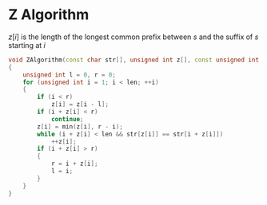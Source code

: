 # Z Algorithm

$z[i]$ is the length of the longest common prefix between $s$ and the
suffix of $s$ starting at $i$

``` cpp
void ZAlgorithm(const char str[], unsigned int z[], const unsigned int len)
{
    unsigned int l = 0, r = 0;
    for (unsigned int i = 1; i < len; ++i)
    {
        if (i < r)
            z[i] = z[i - l];
        if (i + z[i] < r)
            continue;
        z[i] = min(z[i], r - i);
        while (i + z[i] < len && str[z[i]] == str[i + z[i]])
            ++z[i];
        if (i + z[i] > r)
        {
            r = i + z[i];
            l = i;
        }
    }
}
```
